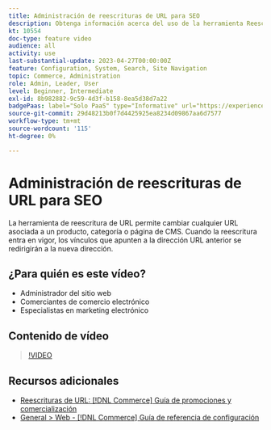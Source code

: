 ```yaml
---
title: Administración de reescrituras de URL para SEO
description: Obtenga información acerca del uso de la herramienta Reescribir URL para cambiar cualquier dirección URL asociada a un producto, categoría o página de CMS.
kt: 10554
doc-type: feature video
audience: all
activity: use
last-substantial-update: 2023-04-27T00:00:00Z
feature: Configuration, System, Search, Site Navigation
topic: Commerce, Administration
role: Admin, Leader, User
level: Beginner, Intermediate
exl-id: 8b982882-9c59-4d3f-b158-8ea5d38d7a22
badgePaas: label="Solo PaaS" type="Informative" url="https://experienceleague.adobe.com/es/docs/commerce/user-guides/product-solutions" tooltip="Se aplica solo a proyectos de Adobe Commerce en la nube (infraestructura PaaS administrada por Adobe) y a proyectos locales."
source-git-commit: 29d48213b0f7d4425925ea8234d09867aa6d7577
workflow-type: tm+mt
source-wordcount: '115'
ht-degree: 0%

---
```


# Administración de reescrituras de URL para SEO

La herramienta de reescritura de URL permite cambiar cualquier URL asociada a un producto, categoría o página de CMS. Cuando la reescritura entra en vigor, los vínculos que apunten a la dirección URL anterior se redirigirán a la nueva dirección.

## ¿Para quién es este vídeo?

- Administrador del sitio web
- Comerciantes de comercio electrónico
- Especialistas en marketing electrónico

## Contenido de vídeo

>[!VIDEO](https://video.tv.adobe.com/v/3411821?quality=12&learn=on&captions=spa)

## Recursos adicionales

- [Reescrituras de URL: [!DNL Commerce] Guía de promociones y comercialización](https://experienceleague.adobe.com/docs/commerce-admin/marketing/seo/url-rewrites/url-rewrite.html?lang=es)
- [General > Web - [!DNL Commerce] Guía de referencia de configuración](https://experienceleague.adobe.com/docs/commerce-admin/config/general/web.html?lang=es)
